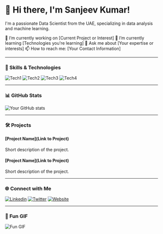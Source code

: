 # 👋 Hi there, I'm Sanjeev Kumar!

I'm a passionate Data Scientist from the UAE, specializing in data analysis and machine learning.

🔭 I’m currently working on [Current Project or Interest]
🌱 I’m currently learning [Technologies you're learning]
💬 Ask me about [Your expertise or interests]
📫 How to reach me: [Your Contact Information]

---

### 🚀 Skills & Technologies

![Tech1](https://img.shields.io/badge/-Tech1-239120?style=for-the-badge&logo=Tech1&logoColor=white)
![Tech2](https://img.shields.io/badge/-Tech2-333333?style=for-the-badge&logo=Tech2)
![Tech3](https://img.shields.io/badge/-Tech3-007ACC?style=for-the-badge&logo=Tech3&logoColor=white)
![Tech4](https://img.shields.io/badge/-Tech4-181717?style=for-the-badge&logo=Tech4)

---

### 📊 GitHub Stats

![Your GitHub stats](https://github-readme-stats.vercel.app/api?username=yourusername&show_icons=true&theme=dark)

---

### 🛠️ Projects

#### [Project Name](Link to Project)
Short description of the project.

#### [Project Name](Link to Project)
Short description of the project.

---

### 🌐 Connect with Me

[![Linkedin](https://img.shields.io/badge/-LinkedIn-0077B5?style=for-the-badge&logo=Linkedin&logoColor=white)](https://www.linkedin.com/in/yourusername/)
[![Twitter](https://img.shields.io/badge/-Twitter-1DA1F2?style=for-the-badge&logo=Twitter&logoColor=white)](https://twitter.com/yourusername)
[![Website](https://img.shields.io/badge/-Website-4285F4?style=for-the-badge&logo=Google-Chrome&logoColor=white)](https://yourwebsite.com)

---

### 🎉 Fun GIF

![Fun GIF](https://media.giphy.com/media/8qxqn8AtkWkLQC5M9/giphy.gif)

